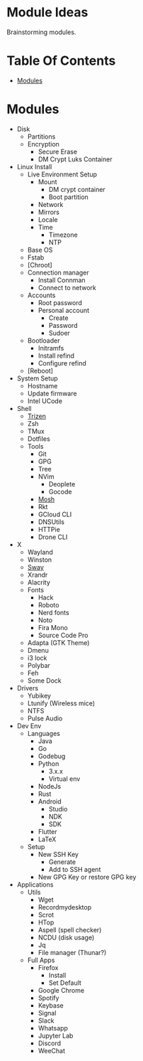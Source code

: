# Module Ideas
Brainstorming modules.

# Table Of Contents
- [Modules](#modules)

# Modules
- Disk
	- Partitions
	- Encryption
		- Secure Erase
		- DM Crypt Luks Container
- Linux Install
	- Live Environment Setup
		- Mount
			- DM crypt container
			- Boot partition
		- Network
		- Mirrors
		- Locale
		- Time
			- Timezone
			- NTP
	- Base OS
	- Fstab
	- [Chroot]
	- Connection manager
		- Install Connman
		- Connect to network
	- Accounts
		- Root password
		- Personal account
			- Create
			- Password
			- Sudoer
	- Bootloader
		- Initramfs
		- Install refind
		- Configure refind
	- [Reboot]
- System Setup
	- Hostname
	- Update firmware
	- Intel UCode
- Shell
	- [Trizen](https://github.com/trizen/trizen)
	- Zsh
	- TMux
	- Dotfiles
	- Tools
		- Git
		- GPG
		- Tree
		- NVim
			- Deoplete
			- Gocode
		- [Mosh](https://mosh.org/)
		- Rkt
		- GCloud CLI
		- DNSUtils
		- HTTPie
		- Drone CLI	
- X
	- Wayland
	- Winston
	- [Sway](https://github.com/swaywm/sway)
	- Xrandr
	- Alacrity
	- Fonts
		- Hack
		- Roboto
		- Nerd fonts
		- Noto
		- Fira Mono
		- Source Code Pro
	- Adapta (GTK Theme)
	- Dmenu
	- i3 lock
	- Polybar
	- Feh
	- Some Dock
- Drivers
	- Yubikey
	- Ltunify (Wireless mice)
	- NTFS
	- Pulse Audio
- Dev Env
	- Languages
		- Java
		- Go
		- Godebug
		- Python
			- 3.x.x
			- Virtual env
		- NodeJs
		- Rust
		- Android
			- Studio
			- NDK
			- SDK
		- Flutter
		- LaTeX
	- Setup
		- New SSH Key
			- Generate
			- Add to SSH agent
		- New GPG Key or restore GPG key
- Applications
	- Utils
		- Wget
		- Recordmydesktop
		- Scrot
		- HTop
		- Aspell (spell checker)
		- NCDU (disk usage)
		- Jq
		- File manager (Thunar?)
	- Full Apps
		- Firefox
			- Install
			- Set Default
		- Google Chrome
		- Spotify
		- Keybase
		- Signal
		- Slack
		- Whatsapp
		- Jupyter Lab
		- Discord
		- WeeChat
